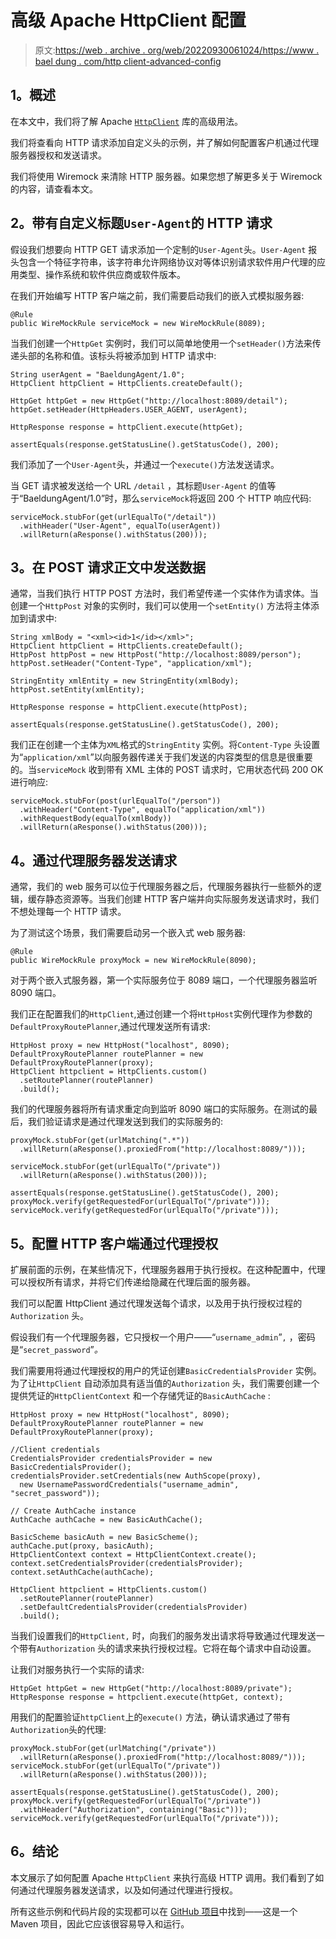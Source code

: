 # 高级 Apache HttpClient 配置

> 原文:[https://web . archive . org/web/20220930061024/https://www . bael dung . com/http client-advanced-config](https://web.archive.org/web/20220930061024/https://www.baeldung.com/httpclient-advanced-config)

## **1。概述**

在本文中，我们将了解 Apache [`HttpClient`](https://web.archive.org/web/20220524035745/https://hc.apache.org/httpcomponents-client-5.1.x/examples.html) 库的高级用法。

我们将查看向 HTTP 请求添加自定义头的示例，并了解如何配置客户机通过代理服务器授权和发送请求。

我们将使用 Wiremock 来清除 HTTP 服务器。如果您想了解更多关于 Wiremock 的内容，请查看本文。

## **2。带有自定义标题`User-Agent`的 HTTP 请求**

假设我们想要向 HTTP GET 请求添加一个定制的`User-Agent`头。`User-Agent` 报头包含一个特征字符串，该字符串允许网络协议对等体识别请求软件用户代理的应用类型、操作系统和软件供应商或软件版本。

在我们开始编写 HTTP 客户端之前，我们需要启动我们的嵌入式模拟服务器:

```
@Rule
public WireMockRule serviceMock = new WireMockRule(8089);
```

当我们创建一个`HttpGet` 实例时，我们可以简单地使用一个`setHeader()`方法来传递头部的名称和值。该标头将被添加到 HTTP 请求中:

```
String userAgent = "BaeldungAgent/1.0"; 
HttpClient httpClient = HttpClients.createDefault();

HttpGet httpGet = new HttpGet("http://localhost:8089/detail");
httpGet.setHeader(HttpHeaders.USER_AGENT, userAgent);

HttpResponse response = httpClient.execute(httpGet);

assertEquals(response.getStatusLine().getStatusCode(), 200);
```

我们添加了一个`User-Agent`头，并通过一个`execute()`方法发送请求。

当 GET 请求被发送给一个 URL `/detail` ，其标题`User-Agent` 的值等于“BaeldungAgent/1.0”时，那么`serviceMock`将返回 200 个 HTTP 响应代码:

```
serviceMock.stubFor(get(urlEqualTo("/detail"))
  .withHeader("User-Agent", equalTo(userAgent))
  .willReturn(aResponse().withStatus(200)));
```

## **3。在 POST 请求正文中发送数据**

通常，当我们执行 HTTP POST 方法时，我们希望传递一个实体作为请求体。当创建一个`HttpPost` 对象的实例时，我们可以使用一个`setEntity()` 方法将主体添加到请求中:

```
String xmlBody = "<xml><id>1</id></xml>";
HttpClient httpClient = HttpClients.createDefault();
HttpPost httpPost = new HttpPost("http://localhost:8089/person");
httpPost.setHeader("Content-Type", "application/xml");

StringEntity xmlEntity = new StringEntity(xmlBody);
httpPost.setEntity(xmlEntity);

HttpResponse response = httpClient.execute(httpPost);

assertEquals(response.getStatusLine().getStatusCode(), 200);
```

我们正在创建一个主体为`XML`格式的`StringEntity` 实例。将`Content-Type` 头设置为“`application/xml`”以向服务器传递关于我们发送的内容类型的信息是很重要的。当`serviceMock` 收到带有 XML 主体的 POST 请求时，它用状态代码 200 OK 进行响应:

```
serviceMock.stubFor(post(urlEqualTo("/person"))
  .withHeader("Content-Type", equalTo("application/xml"))
  .withRequestBody(equalTo(xmlBody))
  .willReturn(aResponse().withStatus(200)));
```

## **4。通过代理服务器发送请求**

通常，我们的 web 服务可以位于代理服务器之后，代理服务器执行一些额外的逻辑，缓存静态资源等。当我们创建 HTTP 客户端并向实际服务发送请求时，我们不想处理每一个 HTTP 请求。

为了测试这个场景，我们需要启动另一个嵌入式 web 服务器:

```
@Rule
public WireMockRule proxyMock = new WireMockRule(8090);
```

对于两个嵌入式服务器，第一个实际服务位于 8089 端口，一个代理服务器监听 8090 端口。

我们正在配置我们的`HttpClient`,通过创建一个将`HttpHost`实例代理作为参数的`DefaultProxyRoutePlanner`,通过代理发送所有请求:

```
HttpHost proxy = new HttpHost("localhost", 8090);
DefaultProxyRoutePlanner routePlanner = new DefaultProxyRoutePlanner(proxy);
HttpClient httpclient = HttpClients.custom()
  .setRoutePlanner(routePlanner)
  .build(); 
```

我们的代理服务器将所有请求重定向到监听 8090 端口的实际服务。在测试的最后，我们验证请求是通过代理发送到我们的实际服务的:

```
proxyMock.stubFor(get(urlMatching(".*"))
  .willReturn(aResponse().proxiedFrom("http://localhost:8089/")));

serviceMock.stubFor(get(urlEqualTo("/private"))
  .willReturn(aResponse().withStatus(200)));

assertEquals(response.getStatusLine().getStatusCode(), 200);
proxyMock.verify(getRequestedFor(urlEqualTo("/private")));
serviceMock.verify(getRequestedFor(urlEqualTo("/private")));
```

## **5。配置 HTTP 客户端通过代理授权**

扩展前面的示例，在某些情况下，代理服务器用于执行授权。在这种配置中，代理可以授权所有请求，并将它们传递给隐藏在代理后面的服务器。

我们可以配置 HttpClient 通过代理发送每个请求，以及用于执行授权过程的`Authorization` 头。

假设我们有一个代理服务器，它只授权一个用户——“`username_admin`”`,` ，密码是“`secret_password`”*。*

我们需要用将通过代理授权的用户的凭证创建`BasicCredentialsProvider` 实例。为了让`HttpClient` 自动添加具有适当值的`Authorization` 头，我们需要创建一个提供凭证的`HttpClientContext` 和一个存储凭证的`BasicAuthCache` :

```
HttpHost proxy = new HttpHost("localhost", 8090);
DefaultProxyRoutePlanner routePlanner = new DefaultProxyRoutePlanner(proxy);

//Client credentials
CredentialsProvider credentialsProvider = new BasicCredentialsProvider();
credentialsProvider.setCredentials(new AuthScope(proxy), 
  new UsernamePasswordCredentials("username_admin", "secret_password"));

// Create AuthCache instance
AuthCache authCache = new BasicAuthCache();

BasicScheme basicAuth = new BasicScheme();
authCache.put(proxy, basicAuth);
HttpClientContext context = HttpClientContext.create();
context.setCredentialsProvider(credentialsProvider);
context.setAuthCache(authCache);

HttpClient httpclient = HttpClients.custom()
  .setRoutePlanner(routePlanner)
  .setDefaultCredentialsProvider(credentialsProvider)
  .build();
```

当我们设置我们的`HttpClient,` 时，向我们的服务发出请求将导致通过代理发送一个带有`Authorization` 头的请求来执行授权过程。它将在每个请求中自动设置。

让我们对服务执行一个实际的请求:

```
HttpGet httpGet = new HttpGet("http://localhost:8089/private");
HttpResponse response = httpclient.execute(httpGet, context);
```

用我们的配置验证`httpClient`上的`execute()` 方法，确认请求通过了带有`Authorization`头的代理:

```
proxyMock.stubFor(get(urlMatching("/private"))
  .willReturn(aResponse().proxiedFrom("http://localhost:8089/")));
serviceMock.stubFor(get(urlEqualTo("/private"))
  .willReturn(aResponse().withStatus(200)));

assertEquals(response.getStatusLine().getStatusCode(), 200);
proxyMock.verify(getRequestedFor(urlEqualTo("/private"))
  .withHeader("Authorization", containing("Basic")));
serviceMock.verify(getRequestedFor(urlEqualTo("/private")));
```

## **6。结论**

本文展示了如何配置 Apache `HttpClient` 来执行高级 HTTP 调用。我们看到了如何通过代理服务器发送请求，以及如何通过代理进行授权。

所有这些示例和代码片段的实现都可以在 [GitHub 项目](https://web.archive.org/web/20220524035745/https://github.com/eugenp/tutorials/tree/master/apache-httpclient)中找到——这是一个 Maven 项目，因此它应该很容易导入和运行。